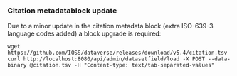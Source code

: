 ### Citation metadatablock update

Due to a minor update in the citation metadata block (extra ISO-639-3 language codes added) a block upgrade is required:

`wget https://github.com/IQSS/dataverse/releases/download/v5.4/citation.tsv`
`curl http://localhost:8080/api/admin/datasetfield/load -X POST --data-binary @citation.tsv -H "Content-type: text/tab-separated-values"`

